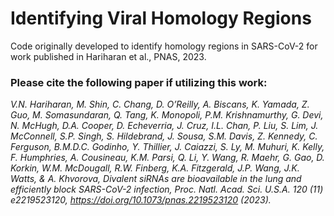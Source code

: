 # Identifying Viral Homology Regions

Code originally developed to identify homology regions in SARS-CoV-2 for work published in Hariharan et al., PNAS, 2023.


### Please cite the following paper if utilizing this work:

*V.N. Hariharan, M. Shin, C. Chang, D. O’Reilly, A. Biscans, K. Yamada, Z. Guo, M. Somasundaran, Q. Tang, K. Monopoli, P.M. Krishnamurthy, G. Devi, N. McHugh, D.A. Cooper, D. Echeverria, J. Cruz, I.L. Chan, P. Liu, S. Lim, J. McConnell, S.P. Singh, S. Hildebrand, J. Sousa, S.M. Davis, Z. Kennedy, C. Ferguson, B.M.D.C. Godinho, Y. Thillier, J. Caiazzi, S. Ly, M. Muhuri, K. Kelly, F. Humphries, A. Cousineau, K.M. Parsi, Q. Li, Y. Wang, R. Maehr, G. Gao, D. Korkin, W.M. McDougall, R.W. Finberg, K.A. Fitzgerald, J.P. Wang, J.K. Watts, & A. Khvorova, Divalent siRNAs are bioavailable in the lung and efficiently block SARS-CoV-2 infection, Proc. Natl. Acad. Sci. U.S.A. 120 (11) e2219523120, https://doi.org/10.1073/pnas.2219523120 (2023).*
